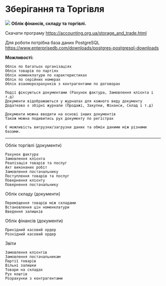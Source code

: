 # Зберігання та Торгівля

 <img src="https://accounting.org.ua/images/storage_and_trade.ico" /> <b>Облік фінансів, складу та торгівлі.</b>
 
  Скачати програму      https://accounting.org.ua/storage_and_trade.html <br/>
  
  Для роботи потрібна база даних PostgreSQL https://www.enterprisedb.com/downloads/postgres-postgresql-downloads <br/>

 <b>Можливості:</b>
    
    Облік по багатьох організаціях
    Облік товарів по партіях
    Облік номенклатури по характеристиках
    Облік по серійних номерах
    Облік взаєморозрахунків з контрагентами по договорах

    Події фіксуються документами (Рахунок фактура, Замовлення клієнта і т.д)
    Документи відображаються у журналах для кожного виду документу
    Додатково є збірні журнали (Продажі, Закупки, Фінанси, Склад і т.д)
    
    Документи можна вводити на основі інших документів
    Також можна подивитись рух документу по регістрах
    
    Є можливість вигрузки/загрузки даних та обмін даними між різними базами.
     
<hr />
 

 Облік торгівлі (документи)

    Рахунок фактура
    Замовлення клієнта
    Реалізація товарів та послуг
    Акт виконаних робіт
    Замовлення постачальнику
    Поступлення товарів та послуг
    Повернення клієнту
    Повернення постачальнику

Облік складу (документи)

    Переміщення товарів між складами
    Встановлення цін номенклатури
    Введення залишків

Облік фінансів (документи)

    Прихідний касовий ордер
    Розхідний касовий ордер

Звіти

    Замовлення клієнтів
    Замовлення постачальникам
    Партії товарів
    Вільні залишки
    Товари на складах
    Рух коштів
    Розрахунки з контрагентами

